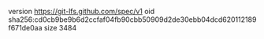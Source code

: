 version https://git-lfs.github.com/spec/v1
oid sha256:cd0cb9be9b6d2ccfaf04fb90cbb50909d2de30ebb04dcd620112189f671de0aa
size 3484
